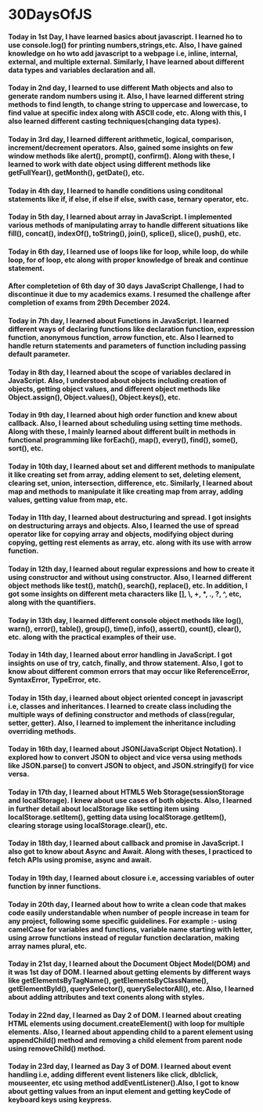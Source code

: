 # 30DaysOfJS
<!--Source of my study: https://30dayjavascript.js.org/ --> 

<!-- 01-Day -->
<h4>
Today in 1st Day, I have learned basics about javascript. I learned ho to use console.log() for printing numbers,strings,etc. Also, I have gained knowledge on ho wto add javascript to a webpage i.e, inline, internal, external, and multiple external. Similarly, I have learned about different data types and variables declaration and all. 
</h4>

<!-- 02-Day -->
<h4>
Today in 2nd day, I learned to use different Math objects and also to generate random numbers using it. Also, I have learned different string methods to find length, to change string to uppercase and lowercase, to find value at specific index along with ASCII code, etc. Along with this, I also learned different casting techniques(changing data types). 
</h4>

<!-- 03-Day -->
<h4>
Today in 3rd day, I learned different arithmetic, logical, comparison, increment/decrement operators. Also, gained some insights on few window methods like alert(), prompt(), confirm(). Along with these, I learned to work with date object using different methods like getFullYear(), getMonth(), getDate(), etc.
</h4>

<!-- 04-Day -->
<h4>
Today in 4th day, I learned to handle conditions using conditonal statements like if, if else, if else if else, swith case, ternary operator, etc. 
</h4>

<!-- 05-Day -->
<h4>
Today in 5th day, I learned about array in JavaScript. I implemented various methods of manipulating array to handle different situations like fill(), concat(), indexOf(), toString(), join(), splice(), slice(), push(), etc.
</h4>

<!-- 06-Day -->
<h4>
Today in 6th day, I learned use of loops like for loop, while loop, do while loop, for of loop, etc along with proper knowledge of break and continue statement.
</h4>

<!-- Reason of Discontinuity -->
<h4>
After completetion of 6th day of 30 days JavaScript Challenge, I had to discontinue it due to my academics exams. I resumed the challenge after completion of exams from 29th December 2024.
</h4>

<!-- 07-Day -->
<h4>
Today in 7th day, I learned about Functions in JavaScript. I learned different ways of declaring functions like declaration function, expression function, anonymous function, arrow function, etc. Also I learned to handle return statements and parameters of function including passing default parameter.
</h4>

<!-- 08-Day -->
<h4>
Today in 8th day, I learned about the scope of variables declared in JavaScript. Also, I  understood about objects including creation of objects, getting object values, and different object methods like Object.assign(), Object.values(), Object.keys(), etc.
</h4>

<!-- 09-Day -->
<h4>
Today in 9th day, I learned about high order function and knew about callback. Also, I learned about scheduling using setting time methods. Along with these, I mainly learned about different built in methods in functional programming like forEach(), map(), every(), find(), some(), sort(), etc.
</h4>

<!-- 10-Day -->
<h4>
Today in 10th day, I learned about set and different methods to manipulate it like creating set from array, adding element to set, deleting element, clearing set, union, intersection, difference, etc. Similarly, I learned about map and methods to manipulate it like creating map from array, adding values, getting value from map, etc.
</h4>

<!-- 11-Day -->
<h4>
Today in 11th day, I learned about destructuring and spread. I got insights on destructuring arrays and objects. Also, I learned the use of spread operator like for copying array and objects, modifying object during copying, getting rest elements as array, etc. along with its use with arrow function.
</h4>

<!-- 12-Day -->
<h4>
Today in 12th day, I learned about regular expressions and how to create it using constructor and without using constructor. Also, I learned different object methods like test(), match(), search(), replace(), etc. In addition, I got some insights on different meta characters like [], \, +, *, ., ?, ^, etc, along with the quantifiers. 
</h4>

<!-- 13-Day -->
<h4>
Today in 13th day, I learned different console object methods like log(), warn(), error(), table(), group(), time(), info(), assert(), count(), clear(), etc. along with the practical examples of their use.
</h4>

<!-- 14-Day -->
<h4>
Today in 14th day, I learned about error handling in JavaScript. I got insights on use of try, catch, finally, and throw statement. Also, I got to know about different common errors that may occur like ReferenceError, SyntaxError, TypeError, etc.
</h4>

<!-- 15-Day -->
<h4>
Today in 15th day, i learned about object oriented concept in javascript i.e, classes and inheritances. I learned to create class including the multiple ways of defining constructor and methods of class(regular, setter, getter). Also, I learned to implement the inheritance including overriding methods.
</h4>

<!-- 16-Day -->
<h4>
Today in 16th day, I learned about JSON(JavaScript Object Notation). I explored how to convert JSON to object and vice versa using methods like JSON.parse() to convert JSON to object, and JSON.stringify() for vice versa.
</h4>

<!-- 17-Day -->
<h4>
Today in 17th day, I learned about HTML5 Web Storage(sessionStorage and localStorage). I knew about use cases of both objects. Also, I learned in further detail about localStorage like setting item using localStorage.setItem(), getting data using localStorage.getItem(), clearing storage using localStorage.clear(), etc.
</h4>

<!-- 18-Day -->
<h4>
Today in 18th day, I learned about callback and promise in JavaScript. I also got to know about Async and Await. Along with theses, I practiced to fetch APIs using promise, async and await.
</h4>

<!-- 19-Day -->
<h4>
Today in 19th day, I learned about closure i.e, accessing variables of outer function by inner functions.
</h4>

<!-- 20-Day -->
<h4>
Today in 20th day, I learned about how to write a clean code that makes code easily understandable when number of people increase in team for any project, following some specific guidelines. For example :- using camelCase for variables and functions, variable name starting with letter, using arrow functions instead of regular function declaration, making array names plural, etc.
</h4>

<!-- 21-Day -->
<h4>
Today in 21st day, I learned about the Document Object Model(DOM) and it was 1st day of DOM. I learned about getting elements by different ways like getElementsByTagName(), getElementsByClassName(), getElementById(), querySelector(), querySelectorAll(), etc. Also, I learned about adding attributes and text conents along with styles.
</h4>

<!-- 22-Day -->
<h4>
Today in 22nd day, I learned as Day 2 of DOM. I learned about creating HTML elements using document.createElement() with loop for multiple elements. Also, I learned about appending child to a parent element using appendChild() method and removing a child element from parent node using removeChild() method.
</h4>

<!-- 23-Day -->
<h4>
Today in 23rd day, I learned as Day 3 of DOM. I learned about event handling i.e, adding different event listeners like click, dblclick, mouseenter, etc using method addEventListener().Also, I got to know about getting values from an input element and getting keyCode of keyboard keys using keypress.
</h4>